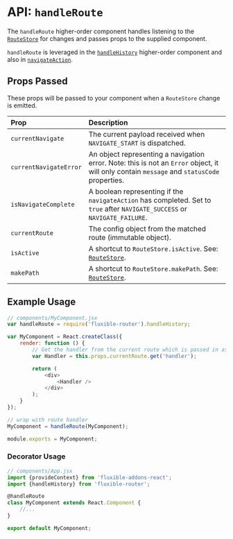 # API: `handleRoute`

The `handleRoute` higher-order component handles listening to the [`RouteStore`](RouteStore.md) for changes and passes props to the supplied component.

`handleRoute` is leveraged in the [`handleHistory`](handleHistory.md) higher-order component and also in [`navigateAction`](navigateAction.md).

## Props Passed

These props will be passed to your component when a `RouteStore` change is emitted.

| Prop | Description |
|:-----|:------------|
| `currentNavigate` | The current payload received when `NAVIGATE_START` is dispatched. |
| `currentNavigateError` | An object representing a navigation error. Note: this is not an `Error` object, it will only contain `message` and `statusCode` properties. |
| `isNavigateComplete` | A boolean representing if the `navigateAction` has completed. Set to `true` after `NAVIGATE_SUCCESS` or `NAVIGATE_FAILURE`. |
| `currentRoute` | The config object from the matched route (immutable object). |
| `isActive` | A shortcut to `RouteStore.isActive`. See: [`RouteStore`](RouteStore.md). |
| `makePath` | A shortcut to `RouteStore.makePath`. See: [`RouteStore`](RouteStore.md). |

## Example Usage

```js
// components/MyComponent.jsx
var handleRoute = require('fluxible-router').handleHistory;

var MyComponent = React.createClass({
    render: function () {
        // Get the handler from the current route which is passed in as prop
        var Handler = this.props.currentRoute.get('handler');

        return (
            <div>
                <Handler />
            </div>
        );
    }
});

// wrap with route handler
MyComponent = handleRoute(MyComponent);

module.exports = MyComponent;
```

### Decorator Usage

```js
// components/App.jsx
import {provideContext} from 'fluxible-addons-react';
import {handleHistory} from 'fluxible-router';

@handleRoute
class MyComponent extends React.Component {
    //...
}

export default MyComponent;
```
